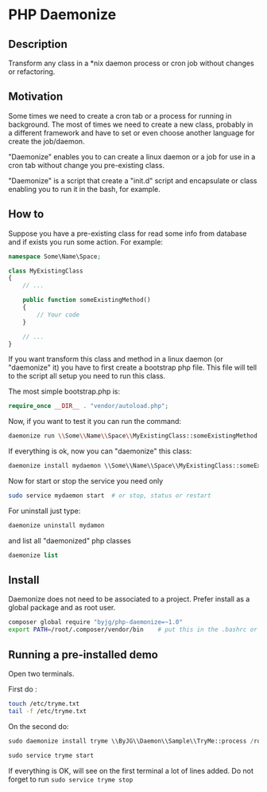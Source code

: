 # PHP Daemonize

## Description

Transform any class in a *nix daemon process or cron job without changes or refactoring.

## Motivation

Some times we need to create a cron tab or a process for running in background. The most of times we need to
create a new class, probably in a different framework and have to set or even choose another language for create the
job/daemon.

"Daemonize" enables you to can create a linux daemon or a job for use in a cron tab without change you pre-existing class.

"Daemonize" is a script that create a "init.d" script and encapsulate or class enabling you to run it in the bash, for example.

## How to

Suppose you have a pre-existing class for read some info from database and if exists you run some action. For example:

```php
namespace Some\Name\Space;

class MyExistingClass
{
	// ...

    public function someExistingMethod()
    {
        // Your code
    }

	// ...
}
```

If you want transform this class and method in a linux daemon (or "daemonize" it) you have to first create a bootstrap php file.
This file will tell to the script all setup you need to run this class.

The most simple bootstrap.php is:

```php
require_once __DIR__ . "vendor/autoload.php";
```

Now, if you want to test it you can run the command:

```bash
daemonize run \\Some\\Name\\Space\\MyExistingClass::someExistingMethod /path/to/bootstrap.php
```

If everything is ok, now you can "daemonize" this class:

```php
daemonize install mydaemon \\Some\\Name\\Space\\MyExistingClass::someExistingMethod /path/to/bootstrap.php
```

Now for start or stop the service you need only

```bash
sudo service mydaemon start  # or stop, status or restart
```

For uninstall just type:

```bash
daemonize uninstall mydamon
```

and list all "daemonized" php classes

```php
daemonize list
```

## Install

Daemonize does not need to be associated to a project. Prefer install as a global package and as root user.

```bash
composer global require "byjg/php-daemonize=~1.0"
export PATH=/root/.composer/vendor/bin    # put this in the .bashrc or /etc/environment
```


## Running a pre-installed demo

Open two terminals.

First do :

```bash
touch /etc/tryme.txt
tail -f /etc/tryme.txt
```

On the second do:

```php
sudo daemonize install tryme \\ByJG\\Daemon\\Sample\\TryMe::process /root/.composer/vendor/byjg/php-daemonize/src/Sample/bootstrap.php

sudo service tryme start
```

If everything is OK, will see on the first terminal a lot of lines added. Do not forget to run `sudo service tryme stop`

